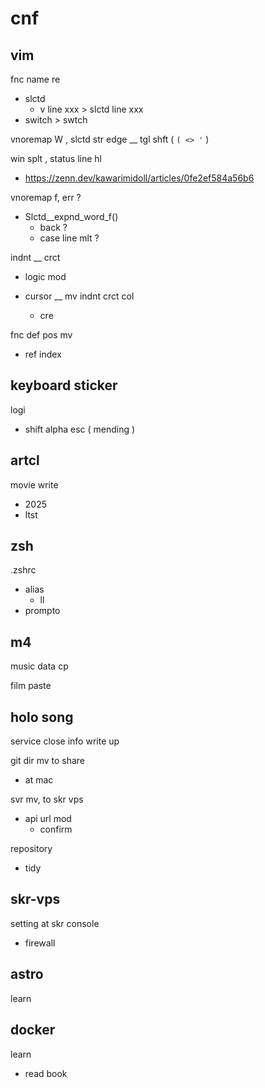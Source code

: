 
# cnf


## vim

fnc name re
- slctd
  - v line xxx > slctd line xxx
- switch > swtch

vnoremap W , slctd str edge __ tgl shft ( `( <> '` )

win splt , status line hl
- https://zenn.dev/kawarimidoll/articles/0fe2ef584a56b6

vnoremap f, err ?
- Slctd__expnd_word_f()
  - back ?
  - case line mlt ?

indnt __ crct
- logic mod

- cursor __ mv indnt crct col
  - cre


fnc def pos mv
- ref index


## keyboard sticker

logi
- shift alpha esc ( mending )


## artcl

movie write
- 2025
- ltst


## zsh

.zshrc
- alias
  - ll
- prompto


## m4

music data cp

film paste


## holo song

service close info write up


git dir mv to share
- at mac


svr mv, to skr vps
- api url mod
  - confirm


repository
- tidy


## skr-vps

setting at skr console
- firewall


## astro

learn


## docker

learn
- read book


